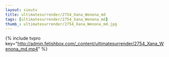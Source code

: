 ```yaml
--- 
layout: sieutv
title: ultimatesurrender/2754_Xana_Wenona_md
tags: [ultimatesurrender/2754_Xana_Wenona_md]
thumb_: ultimatesurrender/2754_Xana_Wenona_md.jpg
---
```

{% include tvpro key="http://admin.fetishbox.com/_content/ultimatesurrender/2754_Xana_Wenona_md.mp4" %} 
